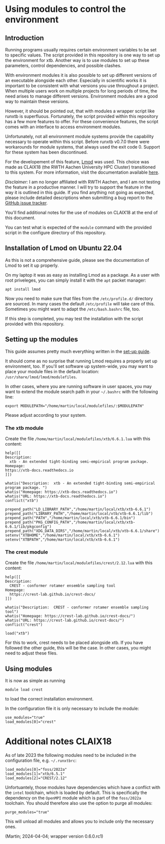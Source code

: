 # Using modules to control the environment

## Introduction

Running programs usually requires certain environment variables to be set to specific values.
The script provided in this repository is one way to set up the environment for xtb.
Another way is to use modules to set up these parameters, control dependencies, and possible clashes.

With environment modules it is also possible to set up different versions of an executable alongside each other.
Especially in scientific works it is important to be consistent with what versions you use throughout a project.
When multiple users work on multiple projects for long periods of time, the need arises to manage different versions.
Environment modules are a good way to maintain these versions.

However, it should be pointed out, that with modules a wrapper script like runxtb is superfluous.
Fortunately, the script provided within this repository has a few more features to offer.
For these convenience features, the script comes with an interface to access environment modules.

Unfortunately, not all environment module systems provide the capability necessary to operate within this script.
Before runxtb v0.7.0 there were workarounds for module systems, that always used the exit code 0.
Support for these system has been discontinued.

For the developement of this feature, [Lmod](https://lmod.readthedocs.io/) was used.
This choice was made as CLAIX18 (the RWTH Aachen University HPC Cluster) transitioned to this system.
For more information, visit the documentation available
[here](https://help.itc.rwth-aachen.de/service/rhr4fjjutttf/article/450d33cc19fd4e50b1dd07027e9b55bd/#user-content-toolchains).

*Disclaimer:*
I am no longer affiliated with RWTH Aachen, and I am not testing the feature in a productive manner.
I will try to support the feature in the way it is outlined in this guide.
If you find anything not going as expected,
please include detailed descriptions when submitting a bug report to the
[GitHub issue tracker](https://github.com/polyluxus/runxtb.bash/issues).

You'll find additional notes for the use of modules on CLAIX18 at the end of this document.

You can test what is expected of the `module` command with the provided script in the configure directory of this repository.

## Installation of Lmod on Ubuntu 22.04

As this is not a comprehensive guide, please see the documentation of Lmod to set it up properly.

On my laptop it was as easy as installing Lmod as a package. 
As a user with root priveleges, you can simply install it with the `apt` packet manager:
```
apt install lmod
```

Now you need to make sure that files from the `/etc/profile.d/` directory are sourced.
In many cases the default `/etc/profile` will take care of this. 
Sometimes you might want to adapt the `/etc/bash.bashrc` file, too.

If this step is completed, you may test the installation with the script provided with this repository.

## Setting up the modules

This guide assumes pretty much everything written in the [set-up guide](./set-up.md).

It should come as no surprise that running Lmod requires a properly set up environment, too.
If you'll set software up system-wide, you may want to place your module files in the default location:
`/usr/share/lmod/lmod/modulefiles`.

In other cases, where you are running software in user spaces, you may want to extend the module search path in your `~/.bashrc` 
with the following line:
```
export MODULEPATH="/home/martin/local/modulefiles/:$MODULEPATH"
```
Please adjust according to your system.

### The xtb module

Create the file `/home/martin/local/modulefiles/xtb/6.6.1.lua` with this content:
```
help([[
Description:
  xtb - An extended tight-binding semi-empirical program package. 
Homepage:
https://xtb-docs.readthedocs.io
]])

whatis("Description:  xtb - An extended tight-binding semi-empirical program package. ")
whatis("Homepage: https://xtb-docs.readthedocs.io")
whatis("URL: https://xtb-docs.readthedocs.io")
conflict("xtb")

prepend_path("LD_LIBRARY_PATH","/home/martin/local/xtb/xtb-6.6.1")
prepend_path("LIBRARY_PATH","/home/martin/local/xtb/xtb-6.6.1/lib")
prepend_path("PATH","/home/martin/local/xtb/xtb-6.6.1/bin")
prepend_path("PKG_CONFIG_PATH","/home/martin/local/xtb/xtb-6.6.1/lib/pkgconfig")
prepend_path("XDG_DATA_DIRS","/home/martin/local/xtb/xtb-6.6.1/share")
setenv("XTBHOME","/home/martin/local/xtb/xtb-6.6.1")
setenv("XTBPATH","/home/martin/local/xtb/xtb-6.6.1")
```

### The crest module
Create the file `/home/martin/local/modulefiles/crest/2.12.lua` with this content:
```
help([[
Description:
  CREST - conformer rotamer ensemble sampling tool
Homepage:
  https://crest-lab.github.io/crest-docs/
]])

whatis("Description:  CREST - conformer rotamer ensemble sampling tool")
whatis("Homepage: https://crest-lab.github.io/crest-docs/")
whatis("URL: https://crest-lab.github.io/crest-docs/")
conflict("crest")

load("xtb")
```
For this to work, crest needs to be placed alongside xtb.
If you have followed the other guide, this will be the case.
In other cases, you might need to adjust these files.

## Using modules

It is now as simple as running 
```
module load crest
```
to load the correct installation environment.

In the configuration file it is only necessary to include the module:
```
use_modules="true"
load_modules[0]="crest"
```

# Additional notes CLAIX18

As of late 2023 the following modules need to be included in the configuration file, e.g. `~/.runxtbrc`:
```
load_modules[0]="foss/2022a"
load_modules[1]="xtb/6.5.1"
load_modules[2]="CREST/2.12"
```
Unfortuantely, those modules have dependencies which have a conflict with the `intel` toolchain,
which is loaded by default. 
This is specifically the dependency on the `OpenMPI` module which is part of the `foss/2022a` toolchain.
You should therefore also use the option to purge all modules:
```
purge_modules="true"
```
This will unload all modules and allows you to include only the necessary ones.

(Martin; 2024-04-04; wrapper version 0.6.0.rc1)
